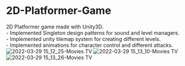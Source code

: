 # 2D-Platformer-Game
2D Platformer game made with Unity3D.
<br>- Implemented Singleton design patterns for sound and level managers. 
<br>- Implemented unity tilemap system for creating different levels.
<br>- Implemented animations for character control and different attacks.
![2022-03-29 15_12_25-Movies   TV](https://user-images.githubusercontent.com/71116433/160583529-88908e2a-3592-425a-9701-3871d0618e73.png)
![2022-03-29 15_13_10-Movies   TV](https://user-images.githubusercontent.com/71116433/160583556-c8bf1623-884d-43ed-aeba-9289e5ca871d.png)
![2022-03-29 15_13_26-Movies   TV](https://user-images.githubusercontent.com/71116433/160583571-f12d9602-06f7-4464-a83d-844afee82b8c.png)
